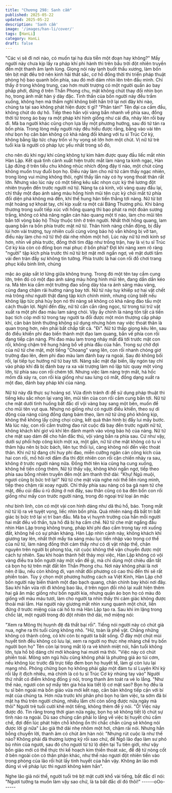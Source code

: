 ```yaml
---
title: "Chương 298: Sanh cầm"
published: 2025-05-22
updated: 2025-05-22
description: 'Sanh cầm'
image: '/images/han-li/cover/'
tags: [HanLi]
category: HanLi
draft: false
---
```


"Các vị sẽ đi nơi nào, có muốn tại hạ đưa tiễn một đoạn hay
không?"
Mấy người này chưa kịp lấy ra pháp khí phi hành thì trên bầu trời
đột nhiên truyền đến một thanh âm lạnh lùng.
Giọng nói này lạnh buốt thấu xương, làm bốn tên bịt mặt đều trở
nên kinh hãi thất sắc, cơ hồ đồng thời thi triển pháp thuật phòng
hộ bao quanh bốn phía, sau đó mới dám nhìn lên trên đầu mình.
Chỉ thấy ở trong không trung, cao hơn mười trượng có một người
quần áo bay phấp phới, đứng ở trên Thần Phong chu, mặt không
chút thay đổi nhìn bọn họ, trong ánh mắt hàn ý dày đặc.
Tinh thần của bốn người này đều trầm xuống, không hẹn mà
thầm nghĩ không biết hắn trở lại nơi đây khi nào, chúng ta tại sao
không phát hiện được tí gì?
"Phân tán!" Tên đại ca cầm đầu, không chút do dự hô.
Tiếp theo hắn vội vàng bắn nhanh về phía sau, đồng thời từ trong
áo bay ra một pháp khí hình giống như cái đĩa, nhảy lên rồi bay
đi.
Mà ba người khác cũng chọn lựa lấy một phương hướng, sau đó
tứ tán ra bốn phía.
Trong lòng mấy người này đều hiểu được rằng, bằng vào vài tên
như bọn họ căn bản không có khả năng đối kháng với tu sĩ Trúc
Cơ kỳ, không bằng lập tức chạy trốn vì hy vọng sẽ lớn hơn một
chút.
Vị nữ tử trẻ tuổi kia là người có pháp lực yếu nhất trong số đó,

cho nên dù khi ngự khí cũng không tự kìm hãm được quay đầu
liếc mắt nhìn Hàn Lập.
Kết quả tình cảnh xuất hiện trước mắt làm nàng ta kinh ngạc, Hàn
Lập đứng ở trên tiểu chu không nhúc nhích động đậy tí nào, một
chút cũng không muốn truy đuổi bọn họ. Điều này làm cho nữ tử
cảm thấy ngạc nhiên, trong lòng vui mừng không thôi, nghĩ thấy
lần này có hy vọng thoát thân rất lớn.
Nhưng vào lúc này có một tiếng kêu sắc nhọn cực kỳ thê lương
đột nhiên truyền đến trước người nữ tử.
Nàng ta cả kinh, vội vàng quay đầu lại, chỉ thấy một đạo ánh sáng
màu hồng hình mũi tên cực kỳ chói mắt từ phía đối diện phá
không mà đến, khí thế hung hãn tiến thẳng tới nàng.
Nữ tử bịt mặt hoảng sợ khoát tay, chỉ kịp xuất ra một cái Băng
Thương phù.
Khi băng thương trong suốt tiếp xúc với hồng quang thì bạo phát
ra một đoàn sương trắng, không có khả năng ngăn cản hào
quang một tí nào, làm cho mũi tên bắn tới vòng bảo hộ Thủy
thuộc tính ở trên người.
Nhất thời hồng quang, lam quang bắn ra bốn phía trước mặt nữ
tử.
Thân hình nàng chấn động, bị đẩy lùi hơn vài trượng, tuy nhiên
cuối cùng vòng bảo hộ vẫn không bị vỡ tan, điều này làm cho nữ
tử thở dài nhẹ nhõm một hơi.
Lúc này nữ tử mới kinh sợ hơn, nhìn về phía trước, đồng thời tim
đập như trống trận, hay là vị tu sĩ Trúc Cơ kỳ kia còn có đồng bọn
mai phục ở bốn phía?
Đợi khi nàng xem rõ ràng "người" tập kích phía trước thì nữ tử bịt
mặt mới ngẩn ngơ, vẻ mặt dưới tấm vải đen tràn đầy sự không tin
tưởng.
Phía trước là hai con rối đồ chơi trang phục kiểu binh lính, chúng

mặc áo giáp sắt lơ lửng giữa không trung. Trong đó một tên tay
cầm cung lớn, trên đó có một đạo ánh sáng màu hồng hình mũi
tên, đang dần dần kéo ra. Mà tên kia cầm một trường đao sống
dày tỏa ra ánh sáng màu vàng, cũng đang chậm rãi hướng nàng
bay tới.
Nữ tử này tuy khiếp sợ hai vật chết mà trông như người thật đang
tập kích chính mình, nhưng cũng biết nếu không lập tức phá hủy
bọn nó thì nàng sẽ không có khả năng đào tẩu một cách thuận
lợi.
Nghĩ đến đây, nữ tử cắn cắn răng ngọc, từ trong túi trữ vật xuất ra
một phi đao màu lam sáng chói.
Vậy ấy chính là nàng tốn tất cả tiền bạc tích cóp mới từ trong tay
người ta đổi được một món thượng cấp pháp khí, căn bản bình
thường không sử dụng nhưng hôm nay việc thoát thân là quan
trọng hơn, nên phải bất chấp tất cả.
"Đi".
Nữ tử thấp giọng kêu lên, sau đó điều khiển phi đao biến thành
một đạo lam quang, bắn về phía con rối đang tiếp cận nàng.
Phi đao màu lam trong nháy mắt đã tới trước mặt con rối, không
chậm trễ hung hăng bổ về phía đầu của hắn.
Trong sự chờ đợi của nữ tử che mặt, một tiếng "Choang" vang
lên, con rối nhanh chóng giơ trường đao lên, đem phi đao màu
lam đánh bay ra ngoài. Sau đó không bối rối, lại tiếp tục hướng
nữ tử bay tới.
Nàng sắc mặt đại biến, lấy ngón tay chỉ vào pháp khí đã bị đánh
bay ra xa vài trượng làm nó lập tức quay một vòng lớn, từ phía
sau con rối chém tới.
Nhưng việc làm nàng trợn mắt, há hốc mồm đã xảy ra, con rối kia
giống như sau lưng có mắt, đồng dạng xuất ra một đao, đánh bay
pháp khí của nàng.

Nữ tử này đã thực sự hoảng sợ.
Vừa định tránh đi để sử dụng pháp thuật thì tiếng kêu sắc nhọn lại
vang lên, mũi tên của con rối cầm cung bắn tới.
Nữ tử che mặt dưới tình huống bất đắc dĩ vội vàng bay sang một
bên, muốn để cho mũi tên vụt qua.
Nhưng nó giống như có người điều khiển, theo sự di động của
nàng cũng đồng dạng bám theo, làm nữ tử ứng phó không kịp,
không thể không lấy cứng chọi cứng, kết quả thân hình bị đẩy lui
mấy bước.
Mà lúc này, con rối cầm trường đao rút cuộc đã bay đến trước
người nữ tử, không khách khí giơ vũ khí lên đánh mạnh vào vòng
bảo hộ của nàng.
Nữ tử che mặt sao dám để cho hắn đắc thủ, vội vàng bắn ra phía
sau.
Cứ như vậy, dưới sự phối hợp công kích một xa, một gần, nữ tử
che mặt không có tu vi thâm hậu nên bị bức bách, liên tục thối lui,
càng không nói đến việc thoát thân.
Khi nữ tử đang chỉ huy phi đao, miễn cưỡng ngăn cản công kích
của hai con rối, mồ hôi rơi đầm đìa thì đột nhiên con rối cận chiến
nhảy ra sau, không ở trước người nàng nữa. Đồng thời tên kia
cũng hạ cung xuống, không hề tiến công thêm.
Nữ tử thấy vậy, không khỏi ngẩn ngơ, tiếp theo phía sau bỗng
nhiên truyền đến một âm thanh thở dài:
"Khụ! Ngũ muội, ngươi cũng bị bức trở lại!"
Nữ tử che mặt vừa nghe nói thế liền rùng mình, tiếp theo chậm rãi
xoay người.
Chỉ thấy phía sau nàng có ba gã nam tử che mặt, đều cúi đầu ủ
rũ đứng ở nơi đây, sau thân cũng có ba đến bốn con rối giống
như mấy con trước người nàng, trong đó ngoại trừ loại ăn mặc

như binh lính, còn có một vài con hình dáng như dã thú hổ, báo.
Trong mắt nữ tử lộ ra vẻ tuyệt vọng, liếc nhìn bốn phía. Quả nhiên
nàng đã bất tri bất giác bị bức trở lại vị trí ban đầu.
Mà ba vị huynh trưởng của hắn mỗi người hai mắt đều vô thần,
tựa hồ đã bị hạ cấm chế.
Nữ tử che mặt ngẩng đầu nhìn Hàn Lập trong không trung, pháp
khí phi đao cầm trong tay rơi xuống đất, không hề có sự phản
kháng.
Hàn Lập nhìn cảnh này, không khách khí giương tay lên, nhất thời
mấy tia sáng màu lục tiến nhập vào trong cơ thể của nữ tử, làm
nàng đồng thời cảm thấy như có dị vật nhập thể, chân nguyên
trên người bị phong tỏa, rút cuộc không thể vận chuyển được một
cách tự nhiên.
Sau khi hoàn thành hết thảy mọi việc, Hàn Lập không có vội vàng
điều tra bốn người này một vấn đề gì, mà chỉ dùng một chiêu dẫn
tất cả bọn họ từ trên mặt đất lên Thần Phong chu.
Nơi này không phải là nơi nên ở lâu, nếu còn không đi, vạn nhất
đối phương có cao thủ đến thì sẽ rất phiền toán.
Tùy ý chọn một phương hướng cách xa Việt Kinh, Hàn Lập chở
bốn người này biến thành một đạo bạch quang, chân chính bay
khỏi nơi đây.
Sau khi hắn vừa rời đi không bao lâu, ở trên ngọn đồi nhỏ lại xuất
hiện thêm hai gã ăn mặc giống như bốn người kia, nhưng quần
áo bọn họ có màu đỏ giống với màu máu tươi, làm cho người ta
nhìn thấy thì cảm giác không được thoải mái lắm.
Hai người này giương mắt nhìn xung quanh một chút, liền đứng ở
trước miệng của cái hố to mà Hàn Lập tạo ra.
Sau khi im lặng trong chốc lát, một người trong đó đột nhiên thở
dài, mở miệng nói:

"Xem ra Mông thị huynh đệ đã thất bại rồi".
Tiếng nói người này có chút già nua, nghe ra thì tuổi cũng không
nhỏ.
"Hừ, toàn là phế vật. Chẳng những không có thành công, có khi
còn bị người ta bắt sống. Ở đây một chút mùi huyết tinh đều
không có lưu lại, xem ra người nọ thực nhẹ nhàng chế trụ bốn
người bọn họ" Tên còn lại trong mắt lộ ra vẻ khinh miệt nói, hắn
tuổi không lớn, tựa hồ bộ dáng chỉ mới khoảng hai mươi mà thôi.
"Việc này có chút phiền toái. Mông sơn ngũ hữu cũng không phải
là phường giá áo túi cơm, nếu không lúc trước đã trực tiếp đem
bọn họ huyết tế, làm gì còn lưu lại mạng nhỏ. Phỏng chừng bọn
họ không phải gặp một đám tu sĩ Luyện Khí kỳ rồi lấy ít địch
nhiều, mà chính là có tu sĩ Trúc Cơ kỳ nhúng tay vào" Người thứ
nhất có điểm không đồng ý nói, trong thanh âm toát ra vẻ lo lắng.
"Như thế nào, ngươi còn sợ mấy tên gia hỏa kia tiết lộ cơ mật
sao? Bọn họ đều là tu sĩ bên ngoài mà bổn giáo vừa mới kết nạp,
căn bản không tiếp cận với bí mật của chúng ta. Hơn nữa trước
khi phân phó bọn họ làm việc, ta sớm đã bí mật hạ thủ trên người
chúng, nhiều lắm chỉ còn sống được nửa ngày mà thôi" Người trẻ
tuổi cười khẽ một tiếng, không thèm để ý nói.
"Ồ! Việc này được đó. Tin rằng trong thời gian nửa ngày, bọn họ
sẽ không tiết lộ chút sự tình nào ra ngoài. Dù sao chúng cần phải
lo lắng về việc bị huyết chú cấm chế, đợi đến lúc phát hiện chỗ
không ổn thì chắc chắn cũng sẽ không nói được lời gì nữa" Lão
giả thở dài nhẹ nhõm một hơi, chậm rãi nói.
Nhưng hắn bỗng chuyển lời, thanh âm có chút âm hàn nói:
"Nhưng rút cuộc là như thế nào? Không phải đã thương lượng kỹ
rồi sao chứ, để Ngô lão đạo làm sư phó bù nhìn của ngươi, sau
đó cho ngươi từ từ lộ diện tại Tu tiên giới, như vậy bổn giáo mới
có thể thực thi kế hoạch kim thiền thoát xác, để đệ tử nòng cốt ở
bên ngoài còn có thân phận khác, như thế nào ngươi đột nhiên
tiến vào trong phòng của lão rồi hút lấy tinh huyết của hắn vậy.
Không ăn lão mới đúng vì về pháp lực thì ngươi không kém hắn".

Nghe lão giả nói thế, người tuổi trẻ bịt mặt cười khổ vài tiếng, bất
đắc dĩ nói: "Ngươi tưởng ta muốn làm vậy sao chứ, là ta bất đắc
dĩ đó thôi!"
------oOo------
